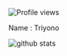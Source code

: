 
![Profile views](https://gpvc.arturio.dev/triyono777)

Name : Triyono<br>


![github stats](https://github-readme-stats.vercel.app/api?username=triyono777&show_icons=true&theme=tokyonight)

<!--


Here are some ideas to get you started:
Here are some ideas to get you started:

- 🔭 I’m currently working on ...
- 🌱 I’m currently learning ...
- 👯 I’m looking to collaborate on ...
- 🤔 I’m looking for help with ...
- 💬 Ask me about ...
- 📫 How to reach me: ...
- 😄 Pronouns: ...
- ⚡ Fun fact: ...
-->
